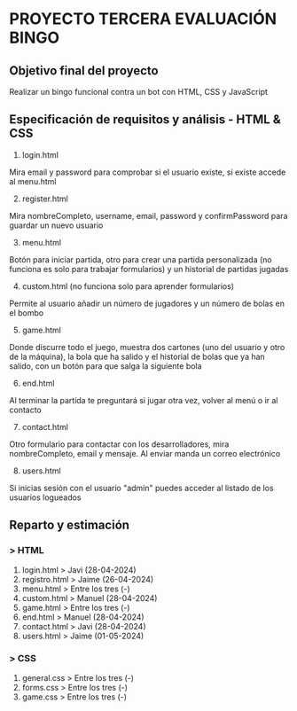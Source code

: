 # PROYECTO TERCERA EVALUACIÓN BINGO

## Objetivo final del proyecto
Realizar un bingo funcional contra un bot con HTML, CSS y JavaScript

## Especificación de requisitos y análisis - HTML & CSS

1. login.html
   
Mira email y password para comprobar si el usuario existe, si existe accede al menu.html

2. register.html
   
Mira nombreCompleto, username, email, password y confirmPassword para guardar un nuevo usuario

3. menu.html

Botón para iniciar partida, otro para crear una partida personalizada (no funciona es solo para trabajar formularios) y un historial de partidas jugadas

4. custom.html (no funciona solo para aprender formularios) 

Permite al usuario añadir un número de jugadores y un número de bolas en el bombo
   
5. game.html

Donde discurre todo el juego, muestra dos cartones (uno del usuario y otro de la máquina), la bola que ha salido y el historial de bolas que ya han salido, con un botón para que salga la siguiente bola

6. end.html

Al terminar la partida te preguntará si jugar otra vez, volver al menú o ir al contacto

7. contact.html

Otro formulario para contactar con los desarrolladores, mira nombreCompleto, email y mensaje. Al enviar manda un correo electrónico

8. users.html

Si inicias sesión con el usuario "admin" puedes acceder al listado de los usuarios logueados
   

## Reparto y estimación
### > HTML

1. login.html > Javi (28-04-2024)
2. registro.html > Jaime (26-04-2024)
3. menu.html > Entre los tres (-)
4. custom.html > Manuel (28-04-2024)
5. game.html > Entre los tres (-)
6. end.html > Manuel (28-04-2024)
7. contact.html > Javi (28-04-2024)
8. users.html > Jaime (01-05-2024)

### > CSS

1. general.css > Entre los tres (-)
2. forms.css > Entre los tres (-)
3. game.css > Entre los tres (-)
